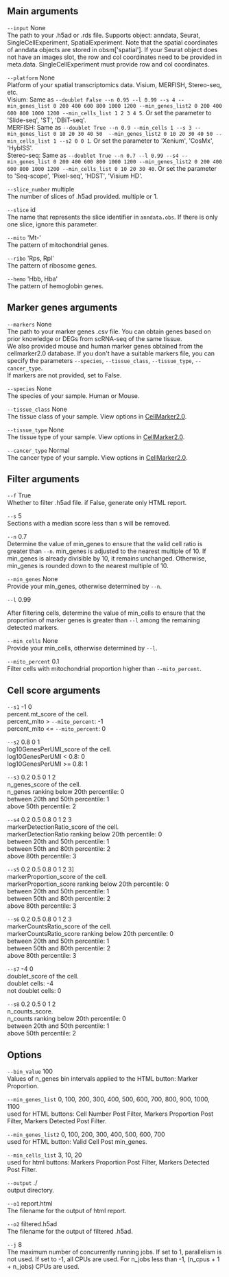 ## **Main arguments**

`--input`  None  
The path to your .h5ad or .rds file. Supports object: anndata, Seurat, SingleCellExperiment, SpatialExperiment.
Note that the spatial coordinates of anndata objects are stored in obsm['spatial']. If your Seurat object does not have an images slot, the row and col coordinates need to be provided in meta.data. SingleCellExperiment must provide row and col coordinates.


`--platform`  None  
Platform of your spatial transcriptomics data. Visium, MERFISH, Stereo-seq, etc.  
Visium: Same as `--doublet False --n 0.95 --l 0.99 --s 4 --min_genes_list 0 200 400 600 800 1000 1200
--min_genes_list2 0 200 400 600 800 1000 1200 --min_cells_list 1 2 3 4 5`. Or set the parameter to 'Slide-seq', 'ST', 'DBiT-seq'.  
MERFISH: Same as `--doublet True --n 0.9 --min_cells 1 --s 3 --min_genes_list 0 10 20 30 40 50 
--min_genes_list2 0 10 20 30 40 50 --min_cells_list 1 --s2 0 0 1`. Or set the parameter to 'Xenium', 'CosMx', 'HybISS'.  
Stereo-seq: Same as `--doublet True --n 0.7 --l 0.99 --s4 --min_genes_list 0 200 400 600 800 1000 1200
--min_genes_list2 0 200 400 600 800 1000 1200 --min_cells_list 0 10 20 30 40`. Or set the parameter to 'Seq-scope', 'Pixel-seq', 'HDST', 'Visium HD'.

`--slice_number`  multiple  
The number of slices of .h5ad provided. multiple or 1. 

`--slice`   id  
The name that represents the slice identifier in `anndata.obs`. If there is only one slice, ignore this parameter.

`--mito`  'Mt-'  
The pattern of mitochondrial genes. 

`--ribo`  'Rps, Rpl'  
The pattern of ribosome genes. 

`--hemo`  'Hbb, Hba'  
The pattern of hemoglobin genes. 



## **Marker genes arguments**

`--markers`  None  
The path to your marker genes .csv file. 
You can obtain genes based on prior knowledge or DEGs 
from scRNA-seq of the same tissue.  
We also provided mouse and human marker genes obtained from the 
cellmarker2.0 database. If you don't have a suitable markers file, you can specify the parameters `--species`, `--tissue_class`,
`--tissue_type`, `--cancer_type`.  
If markers are not provided, set to False.

`--species`  None  
The species of your sample. Human or Mouse. 

`--tissue_class`  None  
The tissue class of your sample. View options in [CellMarker2.0](http://117.50.127.228/CellMarker/index.html). 

`--tissue_type`  None  
The tissue type of your sample. View options in [CellMarker2.0](http://117.50.127.228/CellMarker/index.html). 

`--cancer_type`  Normal  
The cancer type of your sample. View options in [CellMarker2.0](http://117.50.127.228/CellMarker/index.html). 



## **Filter arguments**

`--f`  True  
Whether to filter .h5ad file. if False, generate only HTML report.

`--s`  5  
Sections with a median score less than s will be removed.

`--n`  0.7  
Determine the value of min_genes to ensure that the valid cell ratio is greater
than `--n`. min_genes is adjusted to the nearest multiple of 10. If min_genes
is already divisible by 10, it remains unchanged. Otherwise, min_genes is 
rounded down to the nearest multiple of 10.

`--min_genes`  None  
Provide your min_genes, otherwise determined by `--n`.

`--l`  0.99  

After filtering cells, determine the value of min_cells to ensure that the proportion of marker genes is greater than `--l` among the remaining detected markers.

`--min_cells`  None  
Provide your min_cells, otherwise determined by `--l`.

`--mito_percent`  0.1  
Filter cells with mitochondrial proportion higher than `--mito_percent`.



## **Cell score arguments**

`--s1`  -1 0  
percent.mt_score of the cell.   
percent_mito > `--mito_percent`: -1  
percent_mito <= `--mito_percent`: 0

 `--s2`  0.8 0 1  
log10GenesPerUMI_score of the cell.  
log10GenesPerUMI < 0.8: 0  
log10GenesPerUMI >= 0.8: 1

`--s3`  0.2 0.5 0 1 2  
n_genes_score of the cell.  
n_genes ranking below 20th percentile: 0  
between 20th and 50th percentile: 1  
above 50th percentile: 2

`--s4`  0.2 0.5 0.8 0 1 2 3  
markerDetectionRatio_score of the cell.  
markerDetectionRatio ranking below 20th percentile: 0  
between 20th and 50th percentile: 1  
between 50th and 80th percentile: 2  
above 80th percentile: 3

`--s5`  0.2 0.5 0.8 0 1 2 3]  
markerProportion_score of the cell.  
markerProportion_score ranking below 20th percentile: 0  
 between 20th and 50th percentile: 1  
between 50th and 80th percentile: 2  
above 80th percentile: 3

`--s6`  0.2 0.5 0.8 0 1 2 3  
markerCountsRatio_score of the cell.  
markerCountsRatio_score ranking below 20th percentile: 0  
between 20th and 50th percentile: 1  
between 50th and 80th percentile: 2  
above 80th percentile: 3

`--s7`  -4 0  
doublet_score of the cell.  
doublet cells: -4  
not doublet cells: 0

`--s8`  0.2 0.5 0 1 2  
n_counts_score.  
n_counts ranking below 20th percentile: 0  
between 20th and 50th percentile: 1  
above 50th percentile: 2



## **Options**

`--bin_value`  100  
Values of n_genes bin intervals applied to the HTML button: Marker Proportion.

`--min_genes_list`  0, 100, 200, 300, 400, 500, 600, 700, 800, 900, 1000, 1100  
used for HTML buttons: Cell Number Post Filter, Markers Proportion Post Filter, Markers Detected Post Filter. 

`--min_genes_list2`  0, 100, 200, 300, 400, 500, 600, 700  
used for HTML button: Valid Cell Post min_genes.

`--min_cells_list`  3, 10, 20  
used for html buttons: Markers Proportion Post Filter, Markers Detected Post Filter.

`--output`  ./  
output directory.

`--o1`  report.html  
The filename for the output of html report.

`--o2`  filtered.h5ad  
The filename for the output of filtered .h5ad.

`--j`  8  
The maximum number of concurrently running jobs. If set to 1, parallelism is not used. If set to -1, all CPUs are used. For n_jobs less than -1, (n_cpus + 1 + n_jobs) CPUs are used.